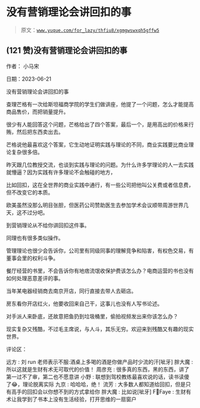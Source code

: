 # 没有营销理论会讲回扣的事

> 原文：[`www.yuque.com/for_lazy/thfiu8/xgmgwswxqh5gffw5`](https://www.yuque.com/for_lazy/thfiu8/xgmgwswxqh5gffw5)



## (121 赞)没有营销理论会讲回扣的事 

作者： 小马宋 

日期：2023-06-21 

没有营销理论会讲回扣的事 

查理芒格有一次给斯坦福商学院的学生们做讲座，他提了一个问题，怎么才能提高商品售价，而把销量提升。 

很少有人能回答这个问题，芒格给出了四个答案，最后一个，是用高出的价格来行贿，然后把东西卖出去。 

芒格说他最喜欢这个答案，它生动地证明实践与理论的不同，商业实践要比商业理论复杂很多倍。 

昨天跟几位教授交流，也谈到实践与理论的问题。为什么许多学理论的人一去实践就懵逼？因为实践有许多理论不会触碰的地方， 

比如回扣，这在全世界的商业实践中通行，有一些公司把他叫公关费或者信息费，但不改变它的本质。 

欧美虽然没那么明目张胆，但医药公司赞助医生去参加学术会议顺带周游世界几天，这不过分吧。 

到营销理论从不给你讲回扣这件事。 

同理也有很多类似操作。 

管理理论也很少会告诉你，公司里有同级同事的理解竞争和陷害，有权色交易，有董事会里的权利斗争。 

餐厅经营的书里，不会告诉你有地痞流氓收保护费该怎么办？电商运营的书也没有如何处理恶意差评的事。 

当年某电器经销商去南京开店，同行直接去带人去砸店。 

房东看你开店红火，他要收回来自己干，这事儿也没有人写书论述。 

对手派人来卧底，还故意把鱼扔到垃圾桶里，偷拍视频发出来你该怎么办？ 

现实复杂又残酷，不过毛主席说，与人斗，其乐无穷。欢迎来到残酷又有趣的现实世界。 

评论区： 

远方 : 刘 run 老师表示不服:酒桌上多喝的酒是你做产品时少流的汗[呲牙] 胖大魔 : 所以这就是生财有术无可取代的价值！ 周彦充 : 很多真的东西，黑的东西，讲了第一过不了审，第二也不愿意讲 小野 : 联想到驾校教练最喜欢说的话，读书读傻了😂，理论脱离实际 九京 : 哈哈哈，绝！ 流芳 : 大多数人都知道给回扣，但是只有高手的回扣会以你想不到的方式拿给你 胖大魔 : 比如说[呲牙] F💙Faye : 生财有术让我学到了书本上没有生活经验，打开思维的一扇窗户